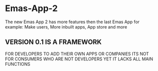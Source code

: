 # Emas-App-2
The new Emas App 2
has more features then the last Emas App for example:
Make users,
More inbuilt apps,
App store and more
## VERSION 0.1 IS A FRAMEWORK
FOR DEVELOPERS TO ADD THEIR OWN APPS
OR COMPANIES
ITS NOT FOR CONSUMERS WHO ARE NOT DEVELOPERS YET
IT LACKS ALL MAIN FUNCTIONS

